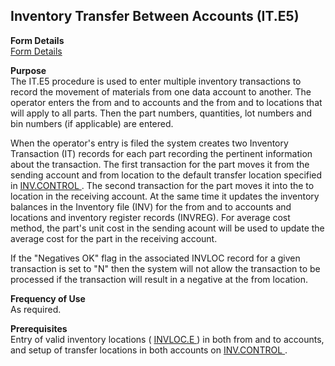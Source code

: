 ##  Inventory Transfer Between Accounts (IT.E5)

<PageHeader />

**Form Details**  
[ Form Details ](IT-E5-1/)   

**Purpose**  
The IT.E5 procedure is used to enter multiple inventory transactions to record
the movement of materials from one data account to another. The operator
enters the from and to accounts and the from and to locations that will apply
to all parts. Then the part numbers, quantities, lot numbers and bin numbers
(if applicable) are entered.  
  
When the operator's entry is filed the system creates two Inventory Transaction (IT) records for each part recording the pertinent information about the transaction. The first transaction for the part moves it from the sending account and from location to the default transfer location specified in [ INV.CONTROL ](../../../../rover/AP-OVERVIEW/AP-ENTRY/AP-E/AP-E-2/INV-CONTROL) . The second transaction for the part moves it into the to location in the receiving account. At the same time it updates the inventory balances in the Inventory file (INV) for the from and to accounts and locations and inventory register records (INVREG). For average cost method, the part's unit cost in the sending acount will be used to update the average cost for the part in the receiving account.   
  
If the "Negatives OK" flag in the associated INVLOC record for a given
transaction is set to "N" then the system will not allow the transaction to be
processed if the transaction will result in a negative at the from location.

**Frequency of Use**  
As required.

**Prerequisites**  
Entry of valid inventory locations ( [ INVLOC.E ](../../../../rover/AP-OVERVIEW/AP-ENTRY/AP-E/CHECKS-E/AP-CONTROL/INVLOC-E) ) in both from and to accounts, and setup of transfer locations in both accounts on [ INV.CONTROL ](../../../../rover/AP-OVERVIEW/AP-ENTRY/AP-E/AP-E-2/INV-CONTROL) . 

<badge text= "Version 8.10.57" vertical="middle" />

<PageFooter />